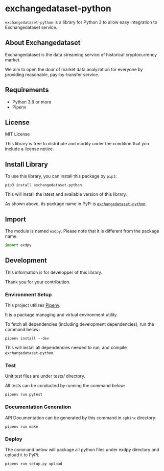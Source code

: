 # exchangedataset-python

`exchangedataset-python` is a library for Python 3 to allow easy integration to Exchangedataset service.

## About Exchangedataset

Exchangedataset is the data streaming service of historical cryptocurrency market.

We aim to open the door of market data analyzation for everyone by providing reasonable, pay-by-transfer service.

## Requirements

- Python 3.8 or more
- Pipenv

## License

MIT License

This library is free to distribute and modify under the condition that you include a license notice.

## Install Library

To use this library, you can install this package by `pip3`:

```shell
pip3 install exchangedataset-python
```

This will install the latest and available version of this library.

As shown above, its package name in PyPi is [`exchangedataset-python`](https://pypi.org/project/exchangedataset-python/).

## Import

The module is named `exdpy`.
Please note that it is different from the package name.

```python
import exdpy
```

## Development

This information is for developper of this library.

Thank you for your contribution.

### Environment Setup

This project utilizes [Pipenv](https://pypi.org/project/pipenv/).

It is a package managing and virtual environment utility.

To fetch all dependencies (including development dependencies), run the command below:

```shell
pipenv install --dev
```

This will install all dependencies needed to run, and compile `exchangedataset-python`.

### Test

Unit test files are under tests/ directory.

All tests can be conducted by running the command below:

```shell
pipenv run pytest
```

### Documentation Generation

API Documentation can be generated by this command in `sphinx` directory:

```shell
pipenv run make
```

### Deploy

The command below will package all python files under exdpy directory and upload it to PyPi.

```shell
pipenv run setup.py upload
```
